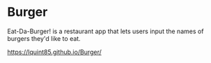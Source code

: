 # Burger
Eat-Da-Burger! is a restaurant app that lets users input the names of burgers they'd like to eat.

 https://lquint85.github.io/Burger/
